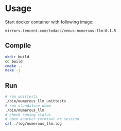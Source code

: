 # Usage

Start docker container with following image:
```
mirrors.tencent.com/todacc/venus-numerous-llm:0.1.5
```

## Compile
```bash
mkdir build
cd build
cmake ..
make -j
```

## Run

```bash
# run unittests
./bin/numerous_llm_unittests
# run standalone demo
./bin/numerous_llm
# check runing status
# open another terminal or session
cat ./log/numerous_llm.log
```
